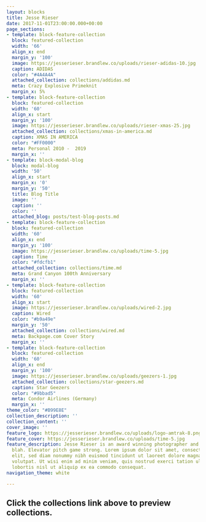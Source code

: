 ```yaml
---
layout: blocks
title: Jesse Rieser
date: 2017-11-01T23:00:00.000+00:00
page_sections:
- template: block-feature-collection
  block: featured-collection
  width: '66'
  align_x: end
  margin_y: '100'
  image: https://jesserieser.brandlew.co/uploads/rieser-adidas-10.jpg
  caption: ADIDAS
  color: "#4A4A4A"
  attached_collection: collections/addidas.md
  meta: Crazy Explosive Primeknit
  margin_x: 5%
- template: block-feature-collection
  block: featured-collection
  width: '60'
  align_x: start
  margin_y: '100'
  image: https://jesserieser.brandlew.co/uploads/rieser-xmas-25.jpg
  attached_collection: collections/xmas-in-america.md
  caption: XMAS IN AMERICA
  color: "#FF0000"
  meta: Personal 2010 -  2019
  margin_x: ''
- template: block-modal-blog
  block: modal-blog
  width: '50'
  align_x: start
  margin_x: '0'
  margin_y: '50'
  title: Blog Title
  image: ''
  caption: ''
  color: ''
  attached_blog: posts/test-blog-posts.md
- template: block-feature-collection
  block: featured-collection
  width: '60'
  align_x: end
  margin_y: '100'
  image: https://jesserieser.brandlew.co/uploads/time-5.jpg
  caption: Time
  color: "#fdcfb1"
  attached_collection: collections/time.md
  meta: Grand Canyon 100th Anniversary 
  margin_x: ''
- template: block-feature-collection
  block: featured-collection
  width: '60'
  align_x: start
  image: https://jesserieser.brandlew.co/uploads/wired-2.jpg
  caption: Wired
  color: "#b9a49e"
  margin_y: '50'
  attached_collection: collections/wired.md
  meta: Backpage.com Cover Story
  margin_x: ''
- template: block-feature-collection
  block: featured-collection
  width: '60'
  align_x: end
  margin_y: '100'
  image: https://jesserieser.brandlew.co/uploads/geezers-1.jpg
  attached_collection: collections/star-geezers.md
  caption: Star Geezers
  color: "#9bbad5"
  meta: Condor Airlines (Germany)
  margin_x: ''
theme_color: "#B99E8E"
collection_description: ''
collection_content: ''
cover_image: ''
feature_logo: https://jesserieser.brandlew.co/uploads/logo-amtrak-8.png
feature_cover: https://jesserieser.brandlew.co/uploads/time-5.jpg
feature_description: Jesse Rieser is an award winning photographer and blah blah blah
  blah. Elevator pitch game strong. Lorem ipsum dolor sit amet, consectetuer adipiscing
  elit, sed diam nonummy nibh euismod tincidunt ut laoreet dolore magna aliquam erat
  volutpat. Ut wisi enim ad minim veniam, quis nostrud exerci tation ullamcorper suscipit
  lobortis nisl ut aliquip ex ea commodo consequat.
navigation_theme: white

---
```

## Click the collections link above to preview collections.